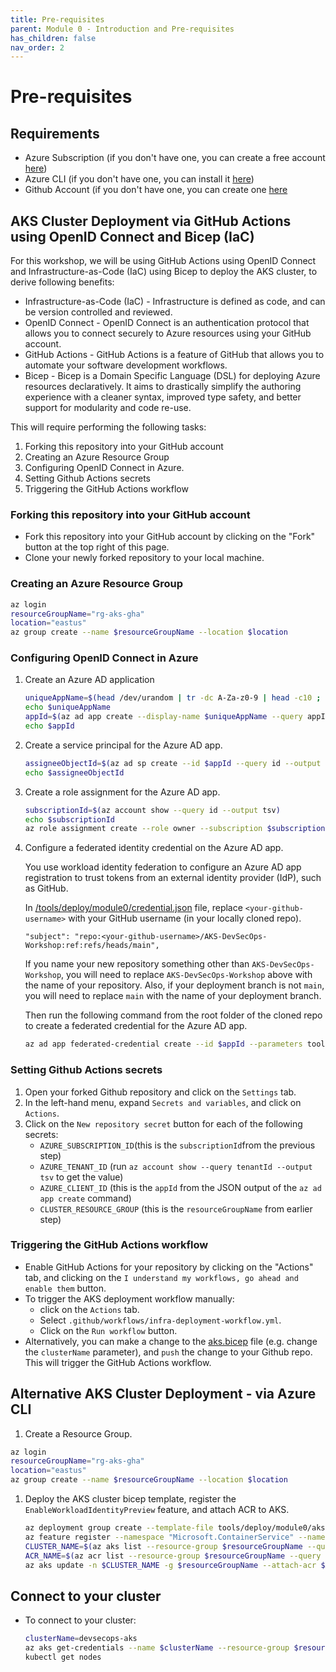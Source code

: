 ```yaml
---
title: Pre-requisites
parent: Module 0 - Introduction and Pre-requisites
has_children: false
nav_order: 2
---
```


# Pre-requisites

## Requirements

* Azure Subscription (if you don't have one, you can create a free account [here](https://azure.microsoft.com/en-us/free/))
* Azure CLI (if you don't have one, you can install it [here](https://docs.microsoft.com/en-us/cli/azure/install-azure-cli))
* Github Account (if you don't have one, you can create one [here](https://github.com)

## AKS Cluster Deployment via GitHub Actions using OpenID Connect and Bicep (IaC)

For this workshop, we will be using GitHub Actions using OpenID Connect and Infrastructure-as-Code (IaC) using Bicep to deploy the AKS cluster, to derive following benefits:

* Infrastructure-as-Code (IaC) - Infrastructure is defined as code, and can be version controlled and reviewed. 
* OpenID Connect - OpenID Connect is an authentication protocol that allows you to connect securely to Azure resources using your GitHub account.
* GitHub Actions - GitHub Actions is a feature of GitHub that allows you to automate your software development workflows.
* Bicep - Bicep is a Domain Specific Language (DSL) for deploying Azure resources declaratively. It aims to drastically simplify the authoring experience with a cleaner syntax, improved type safety, and better support for modularity and code re-use.

This will require performing the following tasks:

1. Forking this repository into your GitHub account 
2. Creating an Azure Resource Group
3. Configuring OpenID Connect in Azure.
4. Setting Github Actions secrets
5. Triggering the GitHub Actions workflow

### Forking this repository into your GitHub account

* Fork this repository into your GitHub account by clicking on the "Fork" button at the top right of this page.
* Clone your newly forked repository to your local machine.


### Creating an Azure Resource Group

```bash
az login
resourceGroupName="rg-aks-gha"
location="eastus"
az group create --name $resourceGroupName --location $location
```

### Configuring OpenID Connect in Azure

1. Create an Azure AD application

   ```bash
   uniqueAppName=$(head /dev/urandom | tr -dc A-Za-z0-9 | head -c10 ; echo '')
   echo $uniqueAppName
   appId=$(az ad app create --display-name $uniqueAppName --query appId --output tsv)
   echo $appId
   ```

2. Create a service principal for the Azure AD app.

   ```bash
   assigneeObjectId=$(az ad sp create --id $appId --query id --output tsv)
   echo $assigneeObjectId 
   ```

3. Create a role assignment for the Azure AD app.

   ```bash
   subscriptionId=$(az account show --query id --output tsv)
   echo $subscriptionId
   az role assignment create --role owner --subscription $subscriptionId --assignee-object-id  $assigneeObjectId --assignee-principal-type ServicePrincipal --scope /subscriptions/$subscriptionId
   ```

4. Configure a federated identity credential on the Azure AD app.

   You use workload identity federation to configure an Azure AD app registration to trust tokens from an external identity provider (IdP), such as GitHub.

   In [/tools/deploy/module0/credential.json](../../../tools/deploy/module0/credential.json) file, replace `<your-github-username>` with your GitHub username (in your locally cloned repo).

   `"subject": "repo:<your-github-username>/AKS-DevSecOps-Workshop:ref:refs/heads/main",`

   If you name your new repository something other than `AKS-DevSecOps-Workshop`, you will need to replace `AKS-DevSecOps-Workshop` above with the name of your repository. Also, if your deployment branch is not `main`, you will need to replace `main` with the name of your deployment branch.

   Then run the following command from the root folder of the cloned repo to create a federated credential for the Azure AD app.

   ```bash
   az ad app federated-credential create --id $appId --parameters tools/deploy/module0/credential.json
   ```

### Setting Github Actions secrets

1. Open your forked Github repository and click on the `Settings` tab.
2. In the left-hand menu, expand `Secrets and variables`, and click on `Actions`.
3. Click on the `New repository secret` button for each of the following secrets:
   * `AZURE_SUBSCRIPTION_ID`(this is the `subscriptionId`from the previous step)
   * `AZURE_TENANT_ID` (run `az account show --query tenantId --output tsv` to get the value)
   * `AZURE_CLIENT_ID` (this is the `appId` from the JSON output of the `az ad app create` command)
   * `CLUSTER_RESOURCE_GROUP` (this is the `resourceGroupName` from earlier step)

### Triggering the GitHub Actions workflow

* Enable GitHub Actions for your repository by clicking on the "Actions" tab, and clicking on the `I understand my workflows, go ahead and enable them` button.
* To trigger the AKS deployment workflow manually:
  * click on the `Actions` tab.
  * Select `.github/workflows/infra-deployment-workflow.yml`.
  * Click on the `Run workflow` button.
* Alternatively, you can make a change to the [aks.bicep](../../../tools/deploy/module0/aks.bicep) file (e.g. change the `clusterName` parameter), and `push` the change to your Github repo. This will trigger the GitHub Actions workflow.

## Alternative AKS Cluster Deployment - via Azure CLI

1. Create a Resource Group.

  ```bash
  az login
  resourceGroupName="rg-aks-gha"
  location="eastus"
  az group create --name $resourceGroupName --location $location
  ```

1. Deploy the AKS cluster bicep template, register the `EnableWorkloadIdentityPreview` feature, and attach ACR to AKS.

   ```bash
   az deployment group create --template-file tools/deploy/module0/aks.bicep --resource-group $resourceGroupName --parameters location=$location
   az feature register --namespace "Microsoft.ContainerService" --name "EnableWorkloadIdentityPreview"
   CLUSTER_NAME=$(az aks list --resource-group $resourceGroupName --query "[].name" -o tsv)
   ACR_NAME=$(az acr list --resource-group $resourceGroupName --query "[].name" -o tsv)
   az aks update -n $CLUSTER_NAME -g $resourceGroupName --attach-acr $ACR_NAME
   ```

## Connect to your cluster

* To connect to your cluster:

   ```bash
   clusterName=devsecops-aks
   az aks get-credentials --name $clusterName --resource-group $resourceGroupName --admin
   kubectl get nodes
   ```

